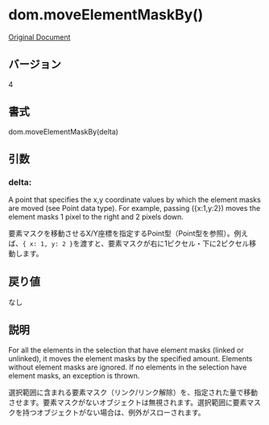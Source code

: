 # dom.moveElementMaskBy()

[Original Document](http://help.adobe.com/en_US/fireworks/cs/extend/WS5b3ccc516d4fbf351e63e3d1183c94988d-7fbe.html)

## バージョン

4

## 書式

dom.moveElementMaskBy(delta)

## 引数

### delta:

A point that specifies the x,y coordinate values by which the element masks are moved (see Point data type). For example, passing ({x:1,y:2}) moves the element masks 1 pixel to the right and 2 pixels down.

要素マスクを移動させるX/Y座標を指定するPoint型（Point型を参照）。例えば、```{ x: 1, y: 2 }```を渡すと、要素マスクが右に1ピクセル・下に2ピクセル移動します。

## 戻り値

なし

## 説明

For all the elements in the selection that have element masks (linked or unlinked), it moves the element masks by the specified amount. Elements without element masks are ignored. If no elements in the selection have element masks, an exception is thrown.

選択範囲に含まれる要素マスク（リンク/リンク解除）を、指定された量で移動させます。要素マスクがないオブジェクトは無視されます。選択範囲に要素マスクを持つオブジェクトがない場合は、例外がスローされます。

